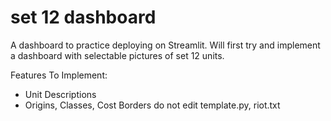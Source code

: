 # set 12 dashboard
A dashboard to practice deploying on Streamlit. Will first try and implement a dashboard with selectable pictures of set 12 units.

Features To Implement:
- Unit Descriptions
- Origins, Classes, Cost Borders
do not edit template.py, riot.txt
